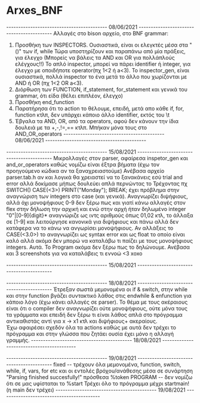 # Arxes_BNF
------------------------------------------ 08/06/2021 ------------------------------------------
Αλλαγές στο bison αρχείο, στο BNF grammar:
  1) Προσθήκη των INSPECTORS. Ουσιαστικά, είναι οι ελεγκτές μέσα στα "()" των if, while
     Τώρα υποστηρίζουν και παραπάνω από μία πράξεις, για έλεγχο (Μπορείς να βάλεις τα AND και OR για πολλάπλούς ελέγχους!!)
     Το απλό inspector, μπορεί να πάρει identifier ή integer, για έλεγχο με οποιδήποτε operator(πχ 1<2 ή a<3). 
     Το inspector_gen, είναι ουσιαστικά, πολλά inspector το ένα μετά το άλλο που χωρίζονται με AND ή OR (πχ 1<2 OR a<3).
  2) Διόρθωση των FUNCTION, if_statement, for_statement και γενικά του grammar, ότι είδα (θέλει επιπλέον, έλεγχο)
  3) Προσθήκη end_function
  4) Παρατήρησα ότι το action το θέλουμε, επειδή, μετά απο κάθε if, for, function κτλπ, δεν υπάρχει κάποιο άλλο identifier, εκτός του \t
  5) Έβγαλα τα AND, OR, από τα operators, αφού δεν κάνουν την ίδια δουλειά με τα +,-,!=,== κτλπ. Μπήκαν μόνα τους στο AND_OR_operators
------------------------------------------ 08/06/2021 ------------------------------------------

------------------------------------------ 15/08/2021 ------------------------------------------
Μικρολλαγές στον parser, αφαίρεσα inspetor_gen και and_or_operators καθώς νομίζω είναι έξτρα βήματα (έχω τον προηγούμενο κώδικα αν τα ξαναχρειαστούμε)
Ανέβασα αρχείο parser.tab.h αν και λογικά θα χρειαστεί να το ξανακάνεις εσύ trial and error αλλά δοκίμασε μήπως δουλεύει απλά περνώντας το
Τρέχοντας πχ 
SWITCH(<day>)
    CASE(<3>)
        PRINT("Monday");
        BREAK;
  έχει πρόβλημα στην αναγνώριση των integers στο case (και γενικά). Αναγνωρίζει διψήφιους, αλλά όχι μονοψήφιους 0-9 δεν ξέρω πως και γιατί κάνω αλλαγές στον flex στην δήλωση
  την αρχική και ενώ στην αρχή ήταν δηλωμένο integer  "0"|[0-9]{digit}* αναγνώριζε ως ιντς αριθμούς όπως 01,02 κτλ, το άλλαξα σε [1-9] και λειτούργησε κανονικά
  για διψήφιους και πάνω αλλά δεν κατάφερα να το κάνω να ανγωρίσει μονοψήφιους. Αν αλλάξεις το CASE(<3.0>) το αναγνωρίζει ως syntax error και ως float το οποίο
  είναι καλό αλλά ακόμα δεν μπορώ να καταλάβω  τι παίζει με τους μονοψήφιους integers. Αυτά. Το Program ακόμα δεν ξέρω πως το δηλώνουμε.
  Ανέβασα και 3 screenshots για να καταλάβεις τι εννοώ <3 xoxo
  
------------------------------------------ 15/08/2021 ------------------------------------------
                                                          
------------------------------------------ 18/08/2021 ------------------------------------------
  Έτρεξαν σωστά μεμονομένα οι if & switch, στην while και στην function βγάζει συντακτικό λάθος στις endwhile & enfunction για κάποιο λόγο (έχω κάνει αλλαγές σε parser).
  Το θέμα με τους ακέραιους είναι ότι ο compiler δεν αναγνωρίζει ούτε μονοψήφιους, ούτε μόνα τους τα γράμματα και επειδή δεν ξέρω τι είναι λάθος απλά στο πρόγραμμα
  αντικαθιστάς αντί για x -> x1 κτλ και διψήφιους+ ακεραίους.        
  Έχω αφαιρέσει σχεδόν όλα τα actions καθώς με αυτά δεν τρέχει το πρόγραμμα και στην γλώσσα που ζητάει ουσία έχει μόνο η αλλαγή γραμμής.
------------------------------------------ 18/08/2021 ------------------------------------------
  
 ------------------------------------------ 19/08/2021 ------------------------------------------
  fixed -- τρέχουν όλα μεμονομένα, function, switch, while, if,  vars, for etc και οι εντολές βρόχου/ανάθεσης μέσα σε συνάρτηση "Parsing finished succesfully!"
  πρόσθεσα %token PROGRAM -- δεν νομίζω ότι σε μας υφίσταται το %start
  Τρέχει όλο το πρόγραμμα μέχρι startmain! (η main δεν τρέχει)
 ------------------------------------------ 19/08/2021 ------------------------------------------
